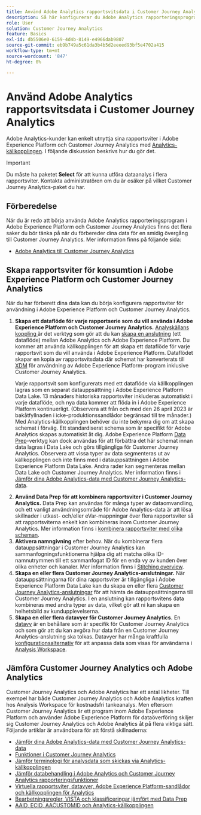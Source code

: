 ```yaml
---
title: Använd Adobe Analytics rapportsvitsdata i Customer Journey Analytics
description: Så här konfigurerar du Adobe Analytics rapporteringsprogram för konsumtion i Adobe Experience Platform och Customer Journey Analytics
role: User
solution: Customer Journey Analytics
feature: Basics
exl-id: db5506e0-6159-4d4b-8149-e4966dab9807
source-git-commit: eb9b749a5c61da3b4b5d2eeeed93bf5e4702a415
workflow-type: tm+mt
source-wordcount: '847'
ht-degree: 0%

---
```


# Använd Adobe Analytics rapportsvitsdata i Customer Journey Analytics

Adobe Analytics-kunder kan enkelt utnyttja sina rapportsviter i Adobe Experience Platform och Customer Journey Analytics med [Analytics-källkopplingen](https://experienceleague.adobe.com/docs/experience-platform/sources/connectors/adobe-applications/analytics.html?lang=sv-SE). I följande diskussion beskrivs hur du gör det.

>[!IMPORTANT]
>
>Du måste ha paketet **Select** för att kunna utföra dataanalys i flera rapportsviter. Kontakta administratören om du är osäker på vilket Customer Journey Analytics-paket du har. &#x200B;

## Förberedelse

När du är redo att börja använda Adobe Analytics rapporteringsprogram i Adobe Experience Platform och Customer Journey Analytics finns det flera saker du bör tänka på när du förbereder dina data för en smidig övergång till Customer Journey Analytics. Mer information finns på följande sida:

* [Adobe Analytics till Customer Journey Analytics](/help/getting-started/aa-to-cja.md)

## Skapa rapportsviter för konsumtion i Adobe Experience Platform och Customer Journey Analytics

När du har förberett dina data kan du börja konfigurera rapportsviter för användning i Adobe Experience Platform och Customer Journey Analytics.

1. **Skapa ett dataflöde för varje rapportserie som du vill använda i Adobe Experience Platform och Customer Journey Analytics.** [Analyskällans koppling ](https://experienceleague.adobe.com/docs/experience-platform/sources/connectors/adobe-applications/analytics.html?lang=sv-SE) är det verktyg som gör att du kan [skapa en anslutning](/help/connections/create-connection.md) (ett dataflöde) mellan Adobe Analytics och Adobe Experience Platform. Du kommer att använda källkopplingen för att skapa ett dataflöde för varje rapportsvit som du vill använda i Adobe Experience Platform. Dataflödet skapar en kopia av rapportsvitsdata där schemat har konverterats till [XDM](https://experienceleague.adobe.com/docs/platform-learn/tutorials/schemas/schemas-and-experience-data-model.html?lang=sv-SE) för användning av Adobe Experience Platform-program inklusive Customer Journey Analytics.<p>Varje rapportsvit som konfigurerats med ett dataflöde via källkopplingen lagras som en separat datauppsättning i Adobe Experience Platform Data Lake. 13 månaders historiska rapportsviter inkluderas automatiskt i varje dataflöde, och nya data kommer att flöda in i Adobe Experience Platform kontinuerligt. (Observera att från och med den 26 april 2023 är bakåtfyllnaden i icke-produktionssandlådor begränsad till tre månader.) Med Analytics-källkopplingen behöver du inte bekymra dig om att skapa schemat i förväg. Ett standardiserat schema som är specifikt för Adobe Analytics skapas automatiskt åt dig. Adobe Experience Platform [Data Prep](https://experienceleague.adobe.com/docs/experience-platform/data-prep/home.html?lang=sv-SE)-verktyg kan dock användas för att förbättra det här schemat innan data lagras i Data Lake och görs tillgängliga för Customer Journey Analytics. Observera att vissa typer av data segmenteras ut av källkopplingen och inte finns med i datauppsättningen i Adobe Experience Platform Data Lake. Andra rader kan segmenteras mellan Data Lake och Customer Journey Analytics. Mer information finns i [Jämför dina Adobe Analytics-data med Customer Journey Analytics-data](/help/troubleshooting/compare.md).
1. **Använd Data Prep för att kombinera rapportsviter i Customer Journey Analytics.** Data Prep kan användas för många typer av dataomvandling, och ett vanligt användningsområde för Adobe Analytics-data är att lösa skillnader i utkast- och/eller eVar-mappningar över flera rapportsviter så att rapportsviterna enkelt kan kombineras inom Customer Journey Analytics. Mer information finns i [kombinera rapportsviter med olika scheman](/help/use-cases/aa-data/combine-report-suites.md).
1. **Aktivera namngivning** efter behov. När du kombinerar flera datauppsättningar i Customer Journey Analytics kan sammanfogningsfunktionerna hjälpa dig att matcha olika ID-namnutrymmen till ett sammanfogat ID för en enda vy av kunden över olika enheter och kanaler. Mer information finns i [Stitching overview](../../stitching/overview.md).
1. **Skapa en eller flera Customer Journey Analytics-anslutningar.** När datauppsättningarna för dina rapportsviter är tillgängliga i Adobe Experience Platform Data Lake kan du skapa en eller flera [Customer Journey Analytics-anslutningar](/help/connections/overview.md) för att hämta de datauppsättningarna till Customer Journey Analytics. I en anslutning kan rapportsvitens data kombineras med andra typer av data, vilket gör att ni kan skapa en helhetsbild av kundupplevelserna.
1. **Skapa en eller flera datavyer för Customer Journey Analytics.** En [datavy](/help/data-views/data-views.md) är en behållare som är specifik för Customer Journey Analytics och som gör att du kan avgöra hur data från en Customer Journey Analytics-anslutning ska tolkas. Datavyer har många kraftfulla [konfigurationsalternativ](/help/data-views/create-dataview.md) för att anpassa data som visas för användarna i [Analysis Workspace](/help/analysis-workspace/home.md).

## Jämföra Customer Journey Analytics och Adobe Analytics

Customer Journey Analytics och Adobe Analytics har ett antal likheter. Till exempel har både Customer Journey Analytics och Adobe Analytics kraften hos Analysis Workspace för kostnadsfri tankeanalys. Men eftersom Customer Journey Analytics är ett program inom Adobe Experience Platform och använder Adobe Experience Platform för dataöverföring skiljer sig Customer Journey Analytics och Adobe Analytics åt på flera viktiga sätt. Följande artiklar är användbara för att förstå skillnaderna:

* [Jämför dina Adobe Analytics-data med Customer Journey Analytics-data](/help/troubleshooting/compare.md)
* [Funktioner i Customer Journey Analytics](/help/getting-started/aa-vs-cja/cja-aa.md)
* [Jämför terminologi för analysdata som skickas via Analytics-källkopplingen](/help/getting-started/aa-vs-cja/terminology.md)
* [Jämför databehandling i Adobe Analytics och Customer Journey Analytics rapporteringsfunktioner](/help/getting-started/aa-vs-cja/data-processing-comparisons.md)
* [Virtuella rapportsviter, datavyer, Adobe Experience Platform-sandlådor och källkopplingen för Analytics](/help/getting-started/aa-vs-cja/vrs-dataview-sandbox-adc.md)
* [Bearbetningsregler, VISTA och klassificeringar jämfört med Data Prep](/help/getting-started/aa-vs-cja/pr-vista-dataprep.md)
* [AAID, ECID, AACUSTOMID och Analytics-källkopplingen](/help/getting-started/aa-vs-cja/aaid-ecid-adc.md)
